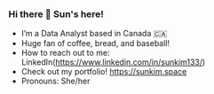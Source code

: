 ### Hi there 👋 Sun's here!

- I’m a Data Analyst based in Canada 🇨🇦
- Huge fan of coffee, bread, and baseball!
- How to reach out to me: LinkedIn(https://www.linkedin.com/in/sunkim133/)
- Check out my portfolio! https://sunkim.space
- Pronouns: She/her
